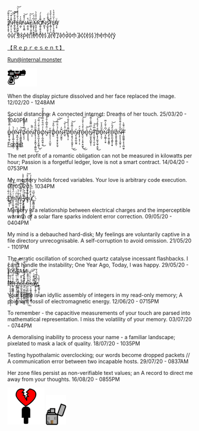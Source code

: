 
Ȋ̸̛͇͕̟̟͍̟̄́̒̐͌̑͠N̷͉͍̤̤͕͔͌̄͐̇͊͝͝͠ͅT̶̲͓͈͚͙̫͊̄̃͐̎̇̔͜͝Ȩ̶̙̮̪͖̥̤̰̤̭͐́̀͋͒͒͒̓̈͝Ŗ̸̺̃̓̓ͅŅ̴̢̖̭̳͐̉̐͊͝Á̶̧̰͎̰̱͒L̵͖̪̟̦̼̗̭͆͗̍͛̀̕͝ͅ.̶͈̰̬̟̙͉̮̙̗̍́͆́̈́͜M̵̛̰͉̬͎̖̲̼̣̘̏̌͑̐̆̓̀͘Ỡ̸̧̳̠̭͍̝̯͉̲̃̄͒̔̍́̕ͅN̷͖̫̝̜̏̌Ś̴̡̛̛̛̺̬̥̼̟̌̎̾̆́̚ͅT̵̝̻̹̜͓̦̱̏̃́̉̀̃̊̊E̸̢͕̩̘̩͈̼͑̒̅͑̑́̊̔͜R̸̞̣̱̉̈ͅ


 o͓̽u͓̽r͓̽ ͓̽e͓̽x͓̽p͓̽e͓̽r͓̽i͓̽e͓̽n͓̽c͓̽e͓̽s͓̽ ͓̽a͓̽r͓̽e͓̽ ͓̽r͓̽a͓̽n͓̽d͓̽o͓̽m͓̽ ͓̽a͓̽c͓̽c͓̽e͓̽s͓̽s͓̽ ͓̽m͓̽e͓̽m͓̽o͓̽r͓̽y͓̽

[【﻿Ｒｅｐｒｅｓｅｎｔ】](https://represent.monster)

Run@internal.monster  

<img src="https://raw.githubusercontent.com/Internalmonster/Internalmonster/master/H.U.R.T.gif" alt="Why" width="80" height="50">

When the display picture dissolved and her face replaced the image. 12/02/20 - 1248AM

Social distancing:
A connected internet:
Dreams of her touch.  25/03/20 - 1040PM

Ď̶͇̮̥̹͚̝̀͑̿͋͑̊̋̉͝Ǫ̶̛̝̝̖̻̹̭̘̥̞̲̙͐́̀ͅŅ̶͍̪͉͍̜̺͚̣̹͚̘͇̯̍͛T̷̙̭͉̳̲̞̳͚͕̼̼͎͆̇͝D̸̨̠̬͉́̈͆̀̑̂͊͋̎͒̚ͅÖ̶̧̝̝̞̭͉́N̴̝͔̓̿̏Ţ̸̨̧͉͕̟̬̪̥͎͚̺̪̹͌̅̈̐̊̏̉͐͜D̴̙͈̠̪̞͙̗̫͓̰̳͎͂̋͑̌̆͛́̿͛͜͠ͅO̸̡̢̞̺̩͖̫̬̣̼̓̒͑̅́͋̐̿͒͛̋͐̎͒͂͜N̶̼̜͗̈̅̒͌͆̾͋̾̉͝T̷̨̘͓͔̜͔̜̺̫̥̀̆D̸̥̰̃̾͑̅̆̾͝Ò̶̧̢͍̘͙̬̠̬̥̮̬́̉̈͋̿́͝͠N̴̡̫̮͚̯̣͌̓T̴̛̛̺̖̍̈́̾̀͂͝D̸͙̱̘͎͙̿̋̔̍̒̾͋͑̑̕Ǒ̵̖̝͍̘̗̙͎͖͈̘̙̜̓̿̑͋͜͜͝N̵̡̢͓͍̗̲̹͚̯̓T̸̨͓̙̣͙͎̦͎̈͛̈́ͅD̶̢̫͔̠͔̞̘͍̞̱͖͓̋̔̂́̒̒̄̎̈́͜͜͝O̵͍̟̔̋͝N̴̻̣̲͓̬̭̺̰̥̅̀͑͆̿̅͋̍̅̆͝ͅͅT̵̨̛̛̖̺̱͓̗̜̼̖̮̙͊̈͆̌͛͝D̸̨̧̘͓̫̼̬͔͖̘͔̼̱̱̑̐̀̊̐̀́̉̓̕͜͝͝O̶̙̹̭͕̐̅̑̊͛̌͘Ń̴̩̟͚̺͎̠̯̥͆͗͒͂̓̿͘T̵̡̙̩͚͎͙̬͇͌́ͅD̵̛̞̲̦̪̖̘̳͓͎̯̟̔̂́͂̀̈͝Õ̸͓̰͈͍̱͔͇͈̼̼ͅŅ̶̼̤͓̞͎͙͚̞̠͕̦̄̏͋͛͂͗͌͋̃̎̈́̈́̕̚T̶̛͎̤͇͖͚̹̗̥͉̜̻̫̼̹͋̈́͊̑̀


[Forget](https://raw.githubusercontent.com/Internalmonster/Internalmonster/master/Error.wav)

The net profit of a romantic obligation can not be measured in kilowatts per hour;
Passion is a forgetful ledger,
love is not a smart contract.  14/04/20 - 0753PM

My memory holds forced variables.
Your love is arbitrary code execution. 01/05/20 - 1034PM



I̴̧ͦ̈́̃̑ͬ̇ͤͬ͠҉̤̥̫̝̩̞ ̈́̂ͧ̀ͨ̉̂͒̉ͫ͋͞҉̬̰̼͉m̡͈̖̬̺̘̼̳̗͓̬͍͎̱͓̋ͬͮͫ̔̐͑ͯͣ͘͜͞î̡̛͉̣͍̖͚̮͛̈́ͥs̸̵̡̱̘̺̞̜̤̪̱̣̻͇̗̦̱͙͍͒́̌ͣ̚͟s͓̝͖̹͓̦̘̟̰͔͛̊ͬͤ̃̿͐ͬ͆̚͝͠ ̶̷ͣ̃̇͑͗ͩ̿̏ͣͪ͊͂ͨ͒̌̀҉͍̮͎̣̪͔̝̮͍͙̞̦̪̹͙̰̳y̡̬̙͕͇̻̗̲̎̏̈́ͮ̌͢o͐̽͛ͥ̐̈́ͩ̇̅̾̏͌̋̍̄̀͝͏̛̩͓̰͓̗͇̜͕̪̰͙͈̭̙u̸̧̨̧͉͔̜̣̯̺̘̮͈̬͚̬̣͓̝ͯ̂̽̏̐͛̏ͦ̑̈́̆͒͊̂̓̉̚͟.̅ͮ͂͆ͫ҉̪͖̪̻͈̲̣̻̟ͅ


Memory is a relationship between electrical charges and the imperceptible warmth of a solar flare sparks indolent error correction. 09/05/20 - 0404PM

My mind is a debauched hard-disk; My feelings are voluntarily captive in a file directory unrecognisable.
A self-corruption to avoid omission. 21/05/20 - 1101PM

The erratic oscillation of scorched quartz catalyse incessant flashbacks. I can't handle the instability; One Year Ago, Today, I was happy. 29/05/20 - 1055AM


[<s>
Iͥ͗̈̔̉̅̆ͩ͆̑̍̊̈́͏̷̜̝͔̼̗͙̤͙͙̼'̸̴̛͐ͭ̈́̏͞҉̩̩̹̲͔͖͉̝͕̲̰̭͕̺̗̖͙̦ͅm̤̳͕̻̻͇̖̙̜͕̥̦͊͑̄͐ͨ̾ͮ̋̈́͆ͪ̒̑ͬ͠ ̢ͨ̅ͪ͗̃̿ͫͬ̑̌̎̈͋̏̚͟҉̭̰̰͙͕̤̯͔͚͕̜̩̬̱̰͇̼̲̝n̖̬͇̤͙̻͇̘̼̞̰̠͇ͪ͂ͥͯ͌̆͐ͩͥ͒͐͌̾̍͟͞͡o̞̲̹̲̼̭̤͇̻̬͖̟̫̣̖͖̼ͧͪ̂̌͜͞ẗ̨̡̜͖̝̗͇͓̻͓̺͇̦͔̯̼̭́̈ͤ͛̄ͅ ̸̖̞̦̜̯̥͖̱͚̦̳̝͈̰̟̀̽̃ͧͯ̽̄̏͌ͪ͌͑ͮ̔̚͝o͔͎͕̗̭̠̣̻̳̱͚̹̥̗͓͎̠̔̉̋̎͌̂̔̃̾̚͟͟ḱ͕̖̣͈͚̘̯̻͚̠͇̖͈̼̪͛́̀ͭ̿͘͠͝͞a̸̿͂ͤ̎ͮ͑͜͏̫̟͎̭̣̠̹̯̕͢y̼̗̝͚̠̠ͨ͛͆̾̿̉̆̍͒͘͟ͅ.̳͉̲͇̘͕͓͎̱͑̐̆̉̀͜</s> ](https://raw.githubusercontent.com/Internalmonster/Internalmonster/master/hihello.png)

Your smile is an idyllic assembly of integers in my read-only memory; A poignant fossil of electromagnetic energy. 12/06/20 - 0715PM

To remember - the capacitive measurements of your touch are parsed into mathematical representation. I miss the volatility of your memory. 03/07/20 - 0744PM


A demoralising inability to process your name - a familiar landscape; pixelated to mask a lack of quality. 18/07/20 - 1035PM

Testing hypothalamic overclocking; our words become dropped packets // A communication error between two incapable hosts. 29/07/20 - 0837AM

Her zone files persist as non-verifiable text values; an A record to direct me away from your thoughts. 16/08/20 - 0855PM

<img src="https://raw.githubusercontent.com/Internalmonster/Internalmonster/master/HeartHead.png" alt="Hi" width="100" height="100"> <img src="https://raw.githubusercontent.com/Internalmonster/Internalmonster/master/BOO.gif" alt="Boo" width="54.4" height="80">


